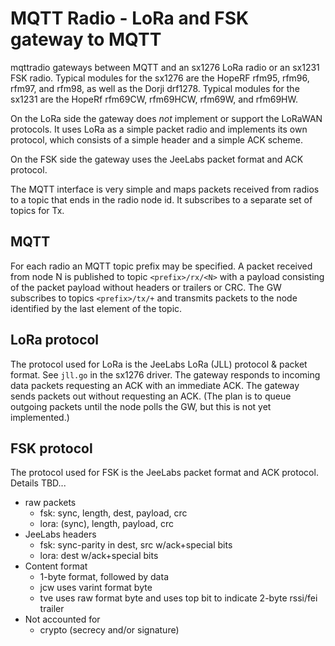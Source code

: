 # MQTT Radio - LoRa and FSK gateway to MQTT

mqttradio gateways between MQTT and an sx1276 LoRa radio or an sx1231 FSK radio.
Typical modules for the sx1276 are the HopeRF rfm95, rfm96, rfm97, and rfm98, as well
as the Dorji drf1278. Typical modules for the sx1231 are the HopeRf rfm69CW, rfm69HCW,
rfm69W, and rfm69HW.

On the LoRa side the gateway does _not_ implement or support the LoRaWAN protocols. It
uses LoRa as a simple packet radio and implements its own protocol, which consists of
a simple header and a simple ACK scheme.

On the FSK side the gateway uses the JeeLabs packet format and ACK protocol.

The MQTT interface is very simple and maps packets received from radios to a
topic that ends in the radio node id. It subscribes to a separate
set of topics for Tx.

## MQTT

For each radio an MQTT topic prefix may be specified. A packet received from node N
is published to topic `<prefix>/rx/<N>` with a payload consisting of the packet payload without
headers or trailers or CRC. The GW subscribes to topics `<prefix>/tx/+` and transmits
packets to the node identified by the last element of the topic.

## LoRa protocol

The protocol used for LoRa is the JeeLabs LoRa (JLL) protocol & packet format. See
`jll.go` in the sx1276 driver. The gateway responds to incoming data packets requesting an ACK
with an immediate ACK. The gateway sends packets out without requesting an ACK.
(The plan is to queue outgoing packets until the node polls the GW, but this is not yet
implemented.)

## FSK protocol

The protocol used for FSK is the JeeLabs packet format and ACK protocol. Details TBD...


- raw packets
  - fsk:  sync, length, dest, payload, crc
  - lora: (sync), length, payload, crc
- JeeLabs headers
  - fsk:  sync-parity in dest, src w/ack+special bits
  - lora: dest w/ack+special bits
- Content format
  - 1-byte format, followed by data
  - jcw uses varint format byte
  - tve uses raw format byte and uses top bit to indicate 2-byte rssi/fei trailer
- Not accounted for
  - crypto (secrecy and/or signature)

